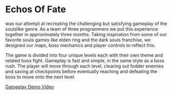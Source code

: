 <h1>Echos Of Fate</h1>
<p>was our attempt at recreating the challenging but satisfying gameplay of the soulslike genre. As a team of three programmers we put this experience together in approximately three months. Taking inspiration from some of our favorite souls games like elden ring and the dark souls franchise, we designed our maps, boss mechanics and player controls to reflect this.</p>

<p>The game is divided into four unique levels each with their own theme and related boss fight. Gameplay is fast and simple, in the same style as a boss rush. The player will move through each level, clearing out fodder enemies and saving at checkpoints before eventually reaching and defeating the boss to move onto the next level.</p>


<a href="https://www.youtube.com/watch?v=t33xsMP0SOs" target ="_blank"> Gameplay Demo Video </a>
